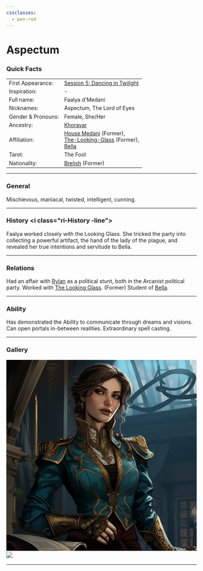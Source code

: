 ```yaml
---
cssclasses:
  - pen-red
---
```

<link rel="stylesheet" href="https://cdn.jsdelivr.net/npm/rpg-awesome@latest/css/rpg-awesome.min.css"> 
<link rel="stylesheet" href="https://cdn.jsdelivr.net/npm/remixicon@4.5.0/fonts/remixicon.min.css"> 

# Aspectum <i class="ra ra-bleeding-eye"></i> 



### Quick Facts

|                    |                                                                                                                                                                   |
| ------------------ | ----------------------------------------------------------------------------------------------------------------------------------------------------------------- |
| First Appearance:  | [Session 5: Dancing in Twilight](../-Session-Notes/-1-Gathering-Storms/Session-5--Dancing-in-Twilight.md)                                                         |
| Inspiration:       | -                                                                                                                                                                 |
| Full name:         | Faalya d'Medani                                                                                                                                                   |
| Nicknames:         | Aspectum, The Lord of Eyes                                                                                                                                        |
| Gender & Pronouns: | Female, She/Her                                                                                                                                                   |
| Ancestry:          | [Khoravar](https://eberron.fandom.com/wiki/Half-elf)                                                                                                              |
| Affiliation:       | [House Medani](https://eberron.fandom.com/wiki/House_Medani) (Former), <br> [The-Looking-Glass](../-Groups/The-Looking-Glass.md) (Former), <br> [Bella](Bella.md) |
| Tarot:             | The Fool                                                                                                                                                          |
| Nationality:       | [Brelish](https://eberron.fandom.com/wiki/Breland) (Former)                                                                                                       |
***
### General <i class="ri-checkbox-blank-line"></i> <i class="ri-checkbox-blank-line"></i>
Mischievous, maniacal, twisted, intelligent, cunning.

***
### History <i class="ri-history-line"></i> <i class="ri-History <i class="ri-history-line"></i>-line"></i>
Faalya worked closely with the Looking Glass.
She tricked the party into collecting a powerful artifact, the hand of the lady of the plague, and revealed her true intentions and servitude to Bella.

***
### Relations <i class="ri-user-line"></i> <i class="ri-user-line"></i>
Had an affair with [Rylan](Rylan.md) as a political stunt, both in the Arcanist political party.
Worked with [The Looking Glass](../-Groups/The-Looking-Glass.md). (Former)
Student of [Bella](Bella.md).

***
### Ability <i class="ri-star-line"></i> <i class="ri-star-line"></i>
Has demonstrated the Ability <i class="ri-star-line"></i> to communicate through dreams and visions. Can open portals in-between realities. Extraordinary spell casting.

***
### Gallery <i class="ri-image-line"></i> <i class="ri-image-line"></i>

![Fallya1](-images/Fallya1.png)
![](../../../../../../Pasted%20image%2020241130103105.png)
***
